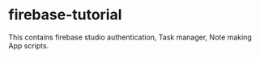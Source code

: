 # firebase-tutorial
This contains firebase studio authentication, Task manager, Note making App scripts.